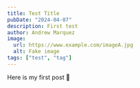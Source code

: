 ```yaml
---
title: Test Title
pubDate: "2024-04-07"
description: First test
author: Andrew Marquez
image:
  url: https://www.example.com/imageA.jpg
  alt: Fake image
tags: ["test", "tag"]
---
```


Here is my first post 🎉
